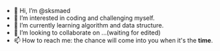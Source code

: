 - 👋 Hi, I’m @sksmaed
- 👀 I’m interested in coding and challenging myself.
- 🌱 I’m currently learning algorithm and data structure.
- 💞️ I’m looking to collaborate on ...(waiting for edited)
- 📫 How to reach me: the chance will come into you when it's the **time**.

<!---
sksmaed/sksmaed is a ✨ special ✨ repository because its `README.md` (this file) appears on your GitHub profile.
You can click the Preview link to take a look at your changes.
--->
